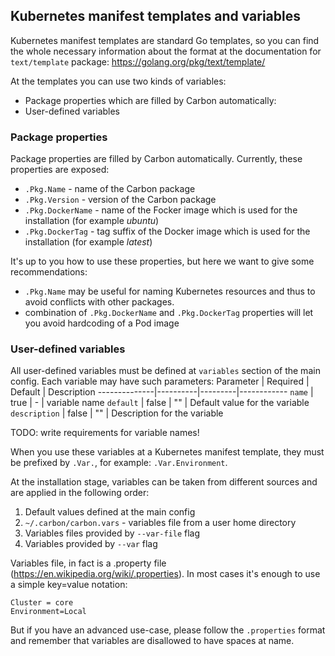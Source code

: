 ## Kubernetes manifest templates and variables
Kubernetes manifest templates are standard Go templates, so you can find the whole necessary information about the format at the documentation for `text/template` package: https://golang.org/pkg/text/template/

At the templates you can use two kinds of variables:
- Package properties which are filled by Carbon automatically:
- User-defined variables

### Package properties
Package properties are filled by Carbon automatically. Currently, these properties are exposed:
- `.Pkg.Name` - name of the Carbon package
- `.Pkg.Version` - version of the Carbon package
- `.Pkg.DockerName` - name of the Focker image which is used for the installation (for example _ubuntu_)
- `.Pkg.DockerTag` - tag suffix of the Docker image which is used for the installation (for example _latest_)

It's up to you how to use these properties, but here we want to give some recommendations:
- `.Pkg.Name` may be useful for naming Kubernetes resources and thus to avoid conflicts with other packages.
- combination of `.Pkg.DockerName` and `.Pkg.DockerTag` properties will let you avoid hardcoding of a Pod image

### User-defined variables
All user-defined variables must be defined at `variables` section of the main config. Each variable may have such parameters:
Parameter     | Required | Default | Description
--------------|----------|---------|------------
`name`        | true     | -       | variable name
`default`     | false    | ""      | Default value for the variable
`description` | false    | ""      | Description for the variable

TODO: write requirements for variable names!

When you use these variables at a Kubernetes manifest template, they must be prefixed by `.Var.`, for example: `.Var.Environment`.

At the installation stage, variables can be taken from different sources and are applied in the following order:
1. Default values defined at the main config
2. `~/.carbon/carbon.vars` - variables file from a user home directory
3. Variables files provided by `--var-file` flag
4. Variables provided by `--var` flag

Variables file, in fact is a .property file (https://en.wikipedia.org/wiki/.properties). In most cases it's enough to use a simple key=value notation:
```
Cluster = core
Environment=Local
```
But if you have an advanced use-case, please follow the `.properties` format and remember that variables are disallowed to have spaces at name.
